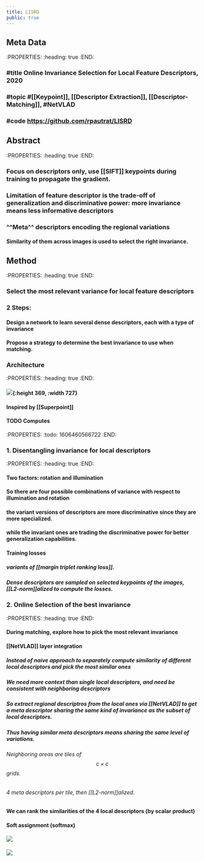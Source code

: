 ```yaml
---
title: LISRD
public: true
---
```


## Meta Data
:PROPERTIES:
:heading: true
:END:
### #title Online Invariance Selection for Local Feature Descriptors, 2020
### #topic #[[Keypoint]], [[Descriptor Extraction]], [[Descriptor-Matching]],  #NetVLAD

### #code https://github.com/rpautrat/LISRD

## Abstract
:PROPERTIES:
:heading: true
:END:
### Focus on descriptors only, use [[SIFT]] keypoints during training to propagate the gradient. 

### Limitation of feature descriptor is the trade-off of generalization and discriminative power: **more invariance means less informative descriptors**

### ^^Meta^^ descriptors encoding the regional variations
#### Similarity of them across images is used to select the right invariance.

## Method
:PROPERTIES:
:heading: true
:END:
### Select the most relevant variance for local feature descriptors

### 2 Steps:
#### Design a network to learn several dense descriptors, each with a type of invariance

#### Propose a strategy to determine the best invariance to use when matching.

### Architecture
:PROPERTIES:
:heading: true
:END:
#### ![](https://firebasestorage.googleapis.com/v0/b/firescript-577a2.appspot.com/o/imgs%2Fapp%2FSLAM%2F_mcGOcnbPI.png?alt=media&token=4c1c25b2-889c-4baf-b40e-a99dae869e61){:height 369, :width 727}
#### Inspired by [[Superpoint]]

#### TODO Computes 
:PROPERTIES:
:todo: 1606460566722
:END:
### 1. Disentangling invariance for local descriptors
:PROPERTIES:
:heading: true
:END:
#### Two factors: rotation and illumination

#### So there are four possible combinations of variance with respect to  illumination and rotation

#### the variant versions of descriptors are more discriminative since they are more specialized.

#### while the invariant ones are trading the discriminative power for better generalization capabilities.

#### Training losses
##### variants of [[margin triplet ranking loss]].

##### Dense descriptors are sampled on selected keypoints of the images, [[L2-norm]]alized to compute the losses.

### 2. Online Selection of the best invariance
:PROPERTIES:
:heading: true
:END:
#### During matching, explore how to pick the most relevant invariance

#### [[NetVLAD]] layer integration
##### Instead of naive approach to separately compute similarity of different local descriptors and pick the most similar ones

##### We need more context than single local descriptors, and need be consistent with neighboring descriptors

##### So extract regional descriptros from the local ones via [[NetVLAD]] to get a meta descriptor sharing the same kind of invariance as the subset of local descriptors.

##### Thus having similar meta descriptors means sharing the same level of variations.
###### Neighboring areas are tiles of $$c\times c$$ grids.

###### 4 meta descriptors per tile, then [[L2-norm]]alized.

#### We can rank the similarities of the 4 local descriptors (by scalar product)

#### Soft assignment (softmax)

#### ![](https://firebasestorage.googleapis.com/v0/b/firescript-577a2.appspot.com/o/imgs%2Fapp%2FSLAM%2FvReSdGM4pv.png?alt=media&token=87a42d62-175f-4b0a-9413-b81d5b48d8a7)

#### ![](https://firebasestorage.googleapis.com/v0/b/firescript-577a2.appspot.com/o/imgs%2Fapp%2FSLAM%2FNhRALW9YgQ.png?alt=media&token=b875b963-4ccc-44c2-b492-757f449bea76)

####